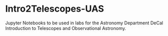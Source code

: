 # Intro2Telescopes-UAS
Jupyter Notebooks to be used in labs for the Astronomy Department DeCal Introduction to Telescopes and Observational Astronomy.
